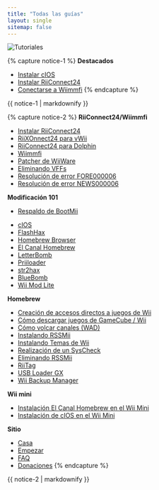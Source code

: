 ```yaml
---
title: "Todas las guías"
layout: single
sitemap: false
---
```


![Tutoriales](/images/WiiTutorials.jpg)

{% capture notice-1 %}
**Destacados**

+ [Instalar cIOS](cios)
+ [Instalar RiiConnect24](riiconnect24)
+ [Conectarse a Wiimmfi](wiimmfi)
{% endcapture %}
<div class="notice--info">{{ notice-1 | markdownify }}</div>

{% capture notice-2 %}
**RiiConnect24/Wiimmfi**
+ [Instalar RiiConnect24](riiconnect24)
+ [RiiXOnnect24 para vWii](riiconnect24-vwii)
+ [RiiConnect24 para Dolphin](riiconnect24-dolphin)
+ [Wiimmfi](wiimmfi)
+ [Patcher de WiiWare](wiiwarepatcher)
+ [Eliminando VFFs](deleting-vffs)
+ [Resolución de error FORE000006](riiconnect24-batteryfix)
+ [Resolución de error NEWS000006](news000006)

**Modificación 101**
* [Respaldo de BootMii](bootmii)
+ [cIOS](cios)
+ [FlashHax](flashhax)
+ [Homebrew Browser](hbb)
+ [El Canal Homebrew](hbc)
+ [LetterBomb](letterbomb)
+ [Priiloader](priiloader)
+ [str2hax](str2hax)
+ [BlueBomb](bluebomb)
+ [Wii Mod Lite](wiimodlite)

**Homebrew**
+ [Creación de accesos directos a juegos de Wii](wiigsc)
+ [Cómo descargar juegos de GameCube / Wii](dump-games)
+ [Cómo volcar canales (WAD)](dump-wads)
+ [Instalando RSSMii](rssmii)
+ [Instalando Temas de Wii](themes)
+ [Realización de un SysCheck](syscheck)
+ [Eliminando RSSMii](rssmii-remove)
+ [RiiTag](riitag)
+ [USB Loader GX](usbloadergx)
+ [Wii Backup Manager](wiibackupmanager)

**Wii mini**
+ [Instalación El Canal Homebrew en el Wii Mini](hbc-mini)
+ [Instalación de cIOS en el Wii Mini](cios-mini)


**Sitio**
+ [Casa](/)
+ [Empezar](comenzando)
+ [FAQ](faq)
+ [Donaciones](donations)
{% endcapture %}
<div class="notice--primary">{{ notice-2 | markdownify }}</div>
